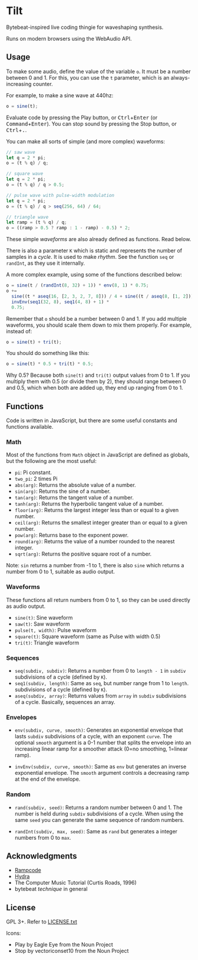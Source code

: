 # Tilt

Bytebeat-inspired live coding thingie for waveshaping synthesis.

Runs on modern browsers using the WebAudio API.


## Usage

To make some audio, define the value of the variable `o`. It must be a number
between 0 and 1. For this, you can use the `t` parameter, which is an
always-increasing counter.

For example, to make a sine wave at 440hz:

```javascript
o = sine(t);
```

Evaluate code by pressing the Play button, or <kbd>Ctrl</kbd>+<kbd>Enter</kbd>
(or <kbd>Command</kbd>+<kbd>Enter</kbd>). You can stop sound by pressing the
Stop button, or <kbd>Ctrl</kbd>+<kbd>.</kbd>.

You can make all sorts of simple (and more complex) waveforms:

```javascript
// saw wave
let q = 2 * pi;
o = (t % q) / q;
```

```javascript
// square wave
let q = 2 * pi;
o = (t % q) / q > 0.5;
```

```javascript
// pulse wave with pulse-width modulation
let q = 2 * pi;
o = (t % q) / q > seq(256, 64) / 64;
```

```javascript
// triangle wave
let ramp = (t % q) / q;
o = ((ramp > 0.5 ? ramp : 1 - ramp) - 0.5) * 2;
```

These simple _waveforms_ are also already defined as functions. Read below.

There is also a parameter `K` which is static and represents the number of
samples in a _cycle_. It is used to make _rhythm_. See the function `seq` or
`randInt`, as they use it internally.

A more complex example, using some of the functions described below:

```javascript
o = sine(t / (randInt(8, 32) + 1)) * env(8, 1) * 0.75;
o +=
  sine((t * aseq(16, [2, 3, 2, 7, 8])) / 4 + sine((t / aseq(8, [1, 2])) * 1.0001)) *
  invEnv(seq1(32, 8), seq1(4, 8) + 1) *
  0.75;
```

Remember that `o` should be a number between 0 and 1. If you add multiple
waveforms, you should scale them down to mix them properly. For example,
instead of:

```javascript
o = sine(t) + tri(t);
```

You should do something like this:

```javascript
o = sine(t) * 0.5 + tri(t) * 0.5;
```

Why 0.5? Because both `sine(t)` and `tri(t)` output values from 0 to 1. If
you multiply them with 0.5 (or divide them by 2), they should range between 0
and 0.5, which when both are added up, they end up ranging from 0 to 1.

## Functions

Code is written in JavaScript, but there are some useful constants and
functions available.

### Math

Most of the functions from `Math` object in JavaScript are defined as globals,
but the following are the most useful:

- `pi`: Pi constant.
- `two_pi`: 2 times Pi
- `abs(arg)`: Returns the absolute value of a number.
- `sin(arg)`: Returns the sine of a number.
- `tan(arg)`: Returns the tangent value of a number.
- `tanh(arg)`: Returns the hyperbolic tangent value of a number.
- `floor(arg)`: Returns the largest integer less than or equal to a given
  number.
- `ceil(arg)`: Returns the smallest integer greater than or equal to a given
  number.
- `pow(arg)`: Returns base to the exponent power.
- `round(arg)`: Returns the value of a number rounded to the nearest integer.
- `sqrt(arg)`: Returns the positive square root of a number.

Note: `sin` returns a number from -1 to 1, there is also `sine` which
returns a number from 0 to 1, suitable as audio output.

### Waveforms

These functions all return numbers from 0 to 1, so they can be used directly as
audio output.

- `sine(t)`: Sine waveform
- `saw(t)`: Saw waveform
- `pulse(t, width)`: Pulse waveform
- `square(t)`: Square waveform (same as Pulse with width 0.5)
- `tri(t)`: Triangle waveform

### Sequences

- `seq(subdiv, subdiv)`: Returns a number from 0 to `length - 1` in `subdiv`
  subdivisions of a cycle (defined by `K`).
- `seq1(subdiv, length)`: Same as `seq`, but number range from 1 to `length`.
  subdivisions of a cycle (defined by `K`).
- `aseq(subdiv, array)`: Returns values from `array` in `subdiv` subdivisions
  of a cycle. Basically, sequences an array.

### Envelopes

- `env(subdiv, curve, smooth)`: Generates an exponential envelope that lasts
  `subdiv` subdivisions of a cycle, with an exponent `curve`. The optional
  `smooth` argument is a 0-1 number that splits the envelope into an increasing
  linear ramp for a smoother attack (0=no smoothing, 1=linear ramp).

- `invEnv(subdiv, curve, smooth)`: Same as `env` but generates an inverse
  exponential envelope. The `smooth` argument controls a decreasing ramp at the
  end of the envelope.

### Random

- `rand(subdiv, seed)`: Returns a random number between 0 and 1. The number is
  held during `subdiv` subdivisions of a cycle. When using the same `seed` you
  can generate the same sequence of random numbers.

- `randInt(subdiv, max, seed)`: Same as `rand` but generates a integer numbers
  from 0 to `max`.

## Acknowledgments

- [Rampcode](https://github.com/gabochi/rampcode)
- [Hydra](https://github.com/ojack/hydra)
- The Computer Music Tutorial (Curtis Roads, 1996)
- bytebeat _technique_ in general

## License

GPL 3+. Refer to [LICENSE.txt](LICENSE.txt)

Icons:

- Play by Eagle Eye from the Noun Project
- Stop by vectoriconset10 from the Noun Project
